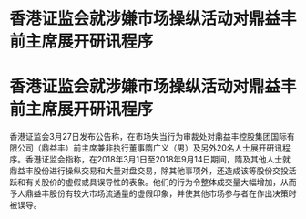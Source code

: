 # 香港证监会就涉嫌市场操纵活动对鼎益丰前主席展开研讯程序

# 香港证监会就涉嫌市场操纵活动对鼎益丰前主席展开研讯程序

香港证监会3月27日发布公告称，在市场失当行为审裁处对鼎益丰控股集团国际有限公司（鼎益丰）前主席兼非执行董事隋广义（男）及另外20名人士展开研讯程序。香港证监会指称，在2018年3月1日至2018年9月14日期间，隋及其他人士就鼎益丰股份进行操纵交易和大量对盘交易，除其他事项外，还造成该等股份交投活跃和有关股价的虚假或具误导性的表象。他们的行为令整体成交量大幅增加，从而予人鼎益丰股份有较大市场流通量的虚假印象，并使其他市场参与者在作出决策时被误导。

